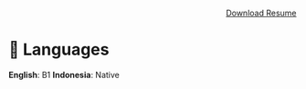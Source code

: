<br />
<div style='text-align: right;'>
  <a href="https://drive.google.com/uc?id=1lwIeGlPk8bdW7vaT4a0Mb4Dd1ZalGk0y&export=download">Download Resume</a>
</div>

# 💬 Languages
**English**: B1
**Indonesia**: Native